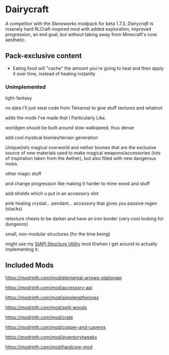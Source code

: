# Dairycraft

A competitor with the _Stoneworks_ modpack for beta 1.7.3, _Dairycraft_ is insanely hard RLCraft-inspired mod with
added exploration, improved progression, an end goal, but without taking away from Minecraft's core aesthetic.

## Pack-exclusive content

- Eating food will "cache" the amount you're going to heal and then apply it over time, instead of healing instantly

### Unimplemented

light-fantasy

no data I'll just steal code from Telvarost to give stuff textures and whatnot

adds the mods I've made that I Particularly Like.

worldgen should be built around slow walkspeed, thus dense

add cool mystical biomes/terrain generation

Unique(ish) magical overworld and nether biomes that are the exclusive source of new materials used to make magical
weapons/accessories (lots of inspiration taken from the Aether), but also filled with new dangerous mobs.

other magic stuff

and change progression like making it harder to mine wood and stuff

add shields which u put in an accessory slot

pink healing crystal... pendant... accessory that gives you passive regen (stacks)

retexture chests to be darker and have an iron border (very cool looking for dungeons)

small, non-modular structures (for the time being)

might use my [StAPI Structure Utility](https://github.com/dairycultist/StAPI-Structure-Utility/) mod if/when I get around to actually implementing it.

## Included Mods

https://modrinth.com/mod/elemental-arrows-stationapi

https://modrinth.com/mod/accessory-api

https://modrinth.com/mod/simplenetherores

https://modrinth.com/mod/split-woods

https://modrinth.com/mod/crate

https://modrinth.com/mod/copper-and-caverns

https://modrinth.com/mod/inventorytweaks

https://modrinth.com/mod/hardcore-mod